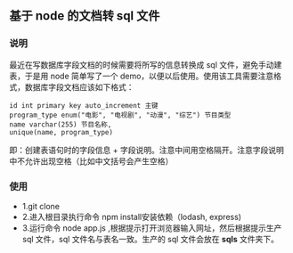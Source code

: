 ## 基于 node 的文档转 sql 文件

### 说明

最近在写数据库字段文档的时候需要将所写的信息转换成 sql 文件，避免手动建表，于是用 node 简单写了一个 demo，以便以后使用。使用该工具需要注意格式，数据库字段文档应该如下格式：

    id int primary key auto_increment 主键
    program_type enum("电影", "电视剧", "动漫", "综艺") 节目类型
    name varchar(255) 节目名称,
    unique(name, program_type)

即：创建表语句时的字段信息 + 字段说明。注意中间用空格隔开。注意字段说明中不允许出现空格（比如中文括号会产生空格）

### 使用

- 1.git clone
- 2.进入根目录执行命令 npm install安装依赖（lodash, express)
- 3.运行命令 node app.js ,根据提示打开浏览器输入网址，然后根据提示生产 sql 文件，sql 文件名与表名一致。生产的 sql 文件会放在 **sqls** 文件夹下。
